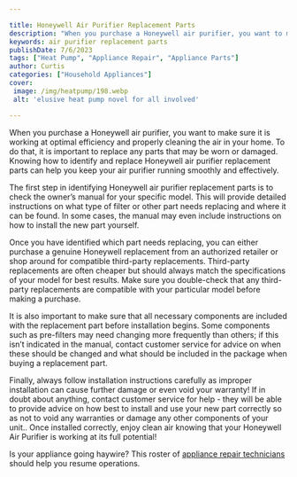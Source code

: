 ```yaml
---

title: Honeywell Air Purifier Replacement Parts
description: "When you purchase a Honeywell air purifier, you want to make sure it is working at optimal efficiency and properly cleaning the ai...scroll on and keep learning"
keywords: air purifier replacement parts
publishDate: 7/6/2023
tags: ["Heat Pump", "Appliance Repair", "Appliance Parts"]
author: Curtis
categories: ["Household Appliances"]
cover: 
 image: /img/heatpump/198.webp
 alt: 'elusive heat pump novel for all involved'

---
```


When you purchase a Honeywell air purifier, you want to make sure it is working at optimal efficiency and properly cleaning the air in your home. To do that, it is important to replace any parts that may be worn or damaged. Knowing how to identify and replace Honeywell air purifier replacement parts can help you keep your air purifier running smoothly and effectively. 

The first step in identifying Honeywell air purifier replacement parts is to check the owner’s manual for your specific model. This will provide detailed instructions on what type of filter or other part needs replacing and where it can be found. In some cases, the manual may even include instructions on how to install the new part yourself. 

Once you have identified which part needs replacing, you can either purchase a genuine Honeywell replacement from an authorized retailer or shop around for compatible third-party replacements. Third-party replacements are often cheaper but should always match the specifications of your model for best results. Make sure you double-check that any third-party replacements are compatible with your particular model before making a purchase. 

It is also important to make sure that all necessary components are included with the replacement part before installation begins. Some components such as pre-filters may need changing more frequently than others; if this isn’t indicated in the manual, contact customer service for advice on when these should be changed and what should be included in the package when buying a replacement part. 

Finally, always follow installation instructions carefully as improper installation can cause further damage or even void your warranty! If in doubt about anything, contact customer service for help - they will be able to provide advice on how best to install and use your new part correctly so as not to void any warranties or damage any other components of your unit.. Once installed correctly, enjoy clean air knowing that your Honeywell Air Purifier is working at its full potential!

Is your appliance going haywire? This roster of <a href="/pages/appliance-repair-technicians/">appliance repair technicians</a> should help you resume operations.